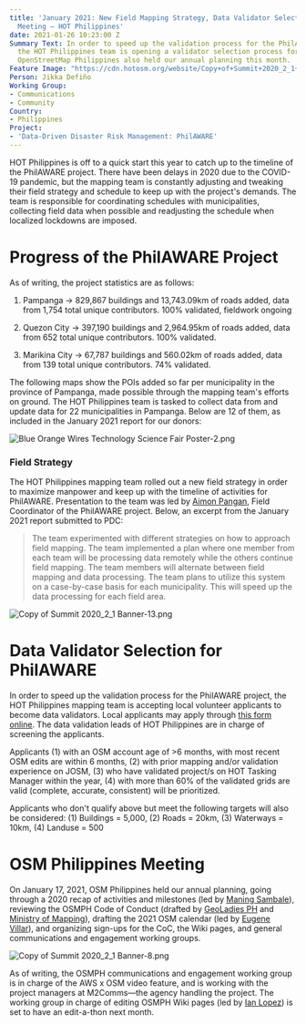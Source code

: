 ```yaml
---
title: 'January 2021: New Field Mapping Strategy, Data Validator Selection, OSMPH
  Meeting — HOT Philippines'
date: 2021-01-26 10:23:00 Z
Summary Text: In order to speed up the validation process for the PhilAWARE project,
  the HOT Philippines team is opening a validator selection process for local volunteers.
  OpenStreetMap Philippines also held our annual planning this month.
Feature Image: "https://cdn.hotosm.org/website/Copy+of+Summit+2020_2_1+Banner-10.png"
Person: Jikka Defiño
Working Group:
- Communications
- Community
Country:
- Philippines
Project:
- 'Data-Driven Disaster Risk Management: PhilAWARE'
---
```


HOT Philippines is off to a quick start this year to catch up to the timeline of the PhilAWARE project. There have been delays in 2020 due to the COVID-19 pandemic, but the mapping team is constantly adjusting and tweaking their field strategy and schedule to keep up with the project's demands. The team is responsible for coordinating schedules with municipalities, collecting field data when possible and readjusting the schedule when localized lockdowns are imposed.

# Progress of the PhilAWARE Project

As of writing, the project statistics are as follows:

1. Pampanga → 829,867 buildings and 13,743.09km of roads added, data from 1,754 total unique contributors. 100% validated, fieldwork ongoing

2. Quezon City → 397,190 buildings and 2,964.95km of roads added, data from 652 total unique contributors. 100% validated.

3. Marikina City → 67,787 buildings and 560.02km of roads added, data from 139 total unique contributors. 74% validated.

The following maps show the POIs added so far per municipality in the province of Pampanga, made possible through the mapping team's efforts on ground. The HOT Philippines team is tasked to collect data from and update data for 22 municipalities in Pampanga. Below are 12 of them, as included in the January 2021 report for our donors:

![Blue Orange Wires Technology Science Fair Poster-2.png](https://cdn.hotosm.org/website/Blue+Orange+Wires+Technology+Science+Fair+Poster-2.png)

### Field Strategy

The HOT Philippines mapping team rolled out a new field strategy in order to maximize manpower and keep up with the timeline of activities for PhilAWARE. Presentation to the team was led by [Aimon Pangan](https://www.hotosm.org/people/aimon-pangan/), Field Coordinator of the PhilAWARE project. Below, an excerpt from the January 2021 report submitted to PDC:

> The team experimented with different strategies on how to approach field mapping. The team implemented a plan where one member from each team will be processing data remotely while the others continue field mapping. The team members will alternate between field mapping and data processing. The team plans to utilize this system on a case-by-case basis for each municipality. This will speed up the data processing for each field area.

![Copy of Summit 2020_2_1 Banner-13.png](https://cdn.hotosm.org/website/Copy+of+Summit+2020_2_1+Banner-13.png)

# Data Validator Selection for PhilAWARE

In order to speed up the validation process for the PhilAWARE project, the HOT Philippines mapping team is accepting local volunteer applicants to become data validators. Local applicants may apply through [this form online](https://bit.ly/HOTPHValidatorSelection). The data validation leads of HOT Philippines are in charge of screening the applicants.

Applicants (1) with an OSM account age of >6 months, with most recent OSM edits are  within 6 months, (2) with prior mapping and/or validation experience on JOSM, (3) who have validated project/s on HOT Tasking Manager within the year, (4) with more than 60% of the validated grids are valid (complete, accurate, consistent) will be prioritized.

Applicants who don't qualify above but meet the following targets will also be considered: (1) Buildings = 5,000, (2) Roads = 20km, (3) Waterways = 10km, (4) Landuse = 500

# OSM Philippines Meeting

On January 17, 2021, OSM Philippines held our annual planning, going through a 2020 recap of activities and milestones (led by [Maning Sambale](https://www.hotosm.org/people/maning-sambale/)), reviewing the OSMPH Code of Conduct (drafted by [GeoLadies PH](https://twitter.com/geoladiesph) and [Ministry of Mapping](https://twitter.com/mappingministry)), drafting the 2021 OSM calendar (led by [Eugene Villar](https://wiki.openstreetmap.org/wiki/User:Seav)), and organizing sign-ups for the CoC, the Wiki pages, and general communications and engagement working groups.

![Copy of Summit 2020_2_1 Banner-8.png](https://cdn.hotosm.org/website/Copy+of+Summit+2020_2_1+Banner-8.png)

As of writing, the OSMPH communications and engagement working group is in charge of the AWS x OSM video feature, and is working with the project managers at M2Comms—the agency handling the project. The working group in charge of editing OSMPH Wiki pages (led by [Ian Lopez](https://wiki.openstreetmap.org/wiki/User:Ianlopez1115)) is set to have an edit-a-thon next month.